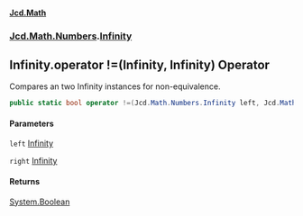 #### [Jcd.Math](index.md 'index')
### [Jcd.Math.Numbers](Jcd.Math.Numbers.md 'Jcd.Math.Numbers').[Infinity](Jcd.Math.Numbers.Infinity.md 'Jcd.Math.Numbers.Infinity')

## Infinity.operator !=(Infinity, Infinity) Operator

Compares an two Infinity instances for non-equivalence.

```csharp
public static bool operator !=(Jcd.Math.Numbers.Infinity left, Jcd.Math.Numbers.Infinity right);
```
#### Parameters

<a name='Jcd.Math.Numbers.Infinity.op_Inequality(Jcd.Math.Numbers.Infinity,Jcd.Math.Numbers.Infinity).left'></a>

`left` [Infinity](Jcd.Math.Numbers.Infinity.md 'Jcd.Math.Numbers.Infinity')

<a name='Jcd.Math.Numbers.Infinity.op_Inequality(Jcd.Math.Numbers.Infinity,Jcd.Math.Numbers.Infinity).right'></a>

`right` [Infinity](Jcd.Math.Numbers.Infinity.md 'Jcd.Math.Numbers.Infinity')

#### Returns
[System.Boolean](https://docs.microsoft.com/en-us/dotnet/api/System.Boolean 'System.Boolean')